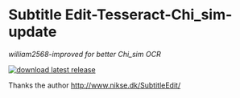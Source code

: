 # Subtitle Edit-Tesseract-Chi_sim-update

*william2568-improved for better Chi_sim OCR*

[![download latest release](https://img.shields.io/badge/SUBTITLE%20EDIT-download-000F39.svg)](https://github-production-release-asset-2e65be.s3.amazonaws.com/124620582/8258fd44-2466-11e8-8aa8-2aee5c8b2ea7?X-Amz-Algorithm=AWS4-HMAC-SHA256&X-Amz-Credential=AKIAIWNJYAX4CSVEH53A%2F20180310%2Fus-east-1%2Fs3%2Faws4_request&X-Amz-Date=20180310T053016Z&X-Amz-Expires=300&X-Amz-Signature=b31be7441de5bace29f5ab7647cda8232d939d8a92103350919d341f2a00a676&X-Amz-SignedHeaders=host&actor_id=37233218&response-content-disposition=attachment%3B%20filename%3DSE356-Tess-Chi-update.zip&response-content-type=application%2Foctet-stream) 

Thanks the author <http://www.nikse.dk/SubtitleEdit/>
